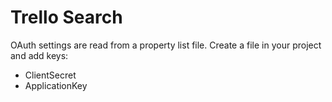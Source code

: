 # Trello Search

OAuth settings are read from a property list file. Create a file in your project and add keys:

- ClientSecret
- ApplicationKey

